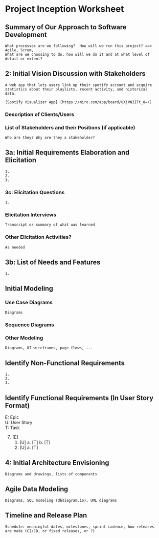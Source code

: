Project Inception Worksheet
=====================================



## Summary of Our Approach to Software Development
    What processes are we following?  How will we run this project? ==> Agile, Scrum, ...  
    What are we choosing to do, how will we do it and at what level of detail or extent?

## 2: Initial Vision Discussion with Stakeholders
    A web app that lets users link up their spotify account and acquire statistics about their playlists, recent activity, and historical data. 

    [Spotify Visualizer App] (https://miro.com/app/board/uXjVN3ITt_8=/)

### Description of Clients/Users

### List of Stakeholders and their Positions (if applicable)
    Who are they? Why are they a stakeholder?

## 3a: Initial Requirements Elaboration and Elicitation
    1. 
    2.
    3.

### 3c: Elicitation Questions
    1. 
 

### Elicitation Interviews
    Transcript or summary of what was learned

### Other Elicitation Activities?
    As needed

## 3b: List of Needs and Features
    1. 
  

## Initial Modeling

### Use Case Diagrams
    Diagrams

### Sequence Diagrams

### Other Modeling
    Diagrams, UI wireframes, page flows, ...

## Identify Non-Functional Requirements
    1.
    2.
    3.

## Identify Functional Requirements (In User Story Format)

E: Epic  
U: User Story  
T: Task  

7. [E] 
    1. [U]
        a. [T]
        b. [T]
    2. [U]
        a. [T]

## 4: Initial Architecture Envisioning
    Diagrams and drawings, lists of components

## Agile Data Modeling
    Diagrams, SQL modeling (dbdiagram.io), UML diagrams

## Timeline and Release Plan
    Schedule: meaningful dates, milestones, sprint cadence, how releases are made (CI/CD, or fixed releases, or ?)